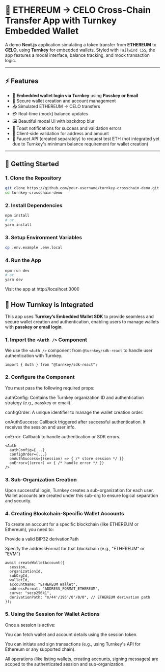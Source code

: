 # 🔐 ETHEREUM → CELO Cross-Chain Transfer App with Turnkey Embedded Wallet

A demo **Next.js** application simulating a token transfer from **ETHEREUM** to **CELO**, using **Turnkey** for embedded wallets. Styled with `Tailwind CSS`, the app features a modal interface, balance tracking, and mock transaction logic.

---

## ⚡️ Features

- 🛂 **Embedded wallet login via Turnkey** using **Passkey or Email**
- 🔐 Secure wallet creation and account management
- 📤 Simulated ETHEREUM → CELO transfers
- 💳 Real-time (mock) balance updates
- 🖼️ Beautiful modal UI with backdrop blur
- 📢 Toast notifications for success and validation errors
- 🧠 Client-side validation for address and amount
- 🚰 Faucet API (created separately) to request test ETH (not integrated yet due to Turnkey's minimum balance requirement for wallet creation)

---

## 🚀 Getting Started

### 1. Clone the Repository

```bash
git clone https://github.com/your-username/turnkey-crosschain-demo.git
cd turnkey-crosschain-demo

```

### 2. Install Dependencies

```bash
npm install
# or
yarn install

```

### 3. Setup Environment Variables

```bash
cp .env.example .env.local

```

### 4. Run the App

```bash
npm run dev
# or
yarn dev

```

Visit the app at http://localhost:3000

## 🔐 How Turnkey is Integrated

This app uses **Turnkey’s Embedded Wallet SDK** to provide seamless and secure wallet creation and authentication, enabling users to manage wallets with **passkey or email login**.

### 1. Import the `<Auth />` Component

We use the `<Auth />` component from `@turnkey/sdk-react` to handle user authentication with Turnkey.

```tsx
import { Auth } from "@turnkey/sdk-react";
```

### 2. Configure the <Auth /> Component

You must pass the following required props:

authConfig: Contains the Turnkey organization ID and authentication strategy (e.g., passkey or email).

configOrder: A unique identifier to manage the wallet creation order.

onAuthSuccess: Callback triggered after successful authentication. It receives the session and user info.

onError: Callback to handle authentication or SDK errors.

```tsx
<Auth
  authConfig={...}
  configOrder={...}
  onAuthSuccess={(session) => { /* store session */ }}
  onError={(error) => { /* handle error */ }}
/>
```

### 3. Sub-Organization Creation

Upon successful login, Turnkey creates a sub-organization for each user. Wallet accounts are created under this sub-org to ensure logical separation and security.

### 4. Creating Blockchain-Specific Wallet Accounts

To create an account for a specific blockchain (like ETHEREUM or Ethereum), you need to:

Provide a valid BIP32 derivationPath

Specify the addressFormat for that blockchain (e.g., "ETHEREUM" or "EVM")

```tsx
await createWalletAccount({
  session,
  organizationId,
  subOrgId,
  walletId,
  accountName: "ETHEREUM Wallet",
  addressFormat: "ADDRESS_FORMAT_ETHEREUM",
  curve: "secp256k1",
  derivationPath: "m/44'/195'/0'/0/0", // ETHEREUM derivation path
});
```

### 5. Using the Session for Wallet Actions

Once a session is active:

You can fetch wallet and account details using the session token.

You can initiate and sign transactions (e.g., using Turnkey's API for Ethereum or any supported chain).

All operations (like listing wallets, creating accounts, signing messages) are scoped to the authenticated session and sub-organization.
